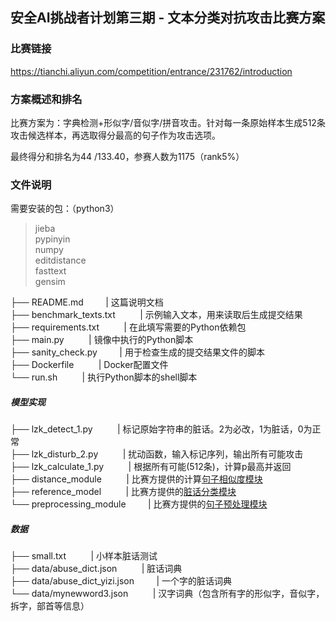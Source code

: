 
## 安全AI挑战者计划第三期 - 文本分类对抗攻击比赛方案
### 比赛链接
https://tianchi.aliyun.com/competition/entrance/231762/introduction
### 方案概述和排名
比赛方案为：字典检测+形似字/音似字/拼音攻击。针对每一条原始样本生成512条攻击候选样本，再选取得分最高的句子作为攻击选项。<br>

最终得分和排名为44 /133.40，参赛人数为1175（rank5%）

### 文件说明
需要安装的包：（python3）
> jieba  
pypinyin  
numpy   
editdistance  
fasttext  
gensim  

├── README.md &nbsp; &nbsp;&nbsp;&nbsp;&nbsp;&nbsp;&nbsp;| 这篇说明文档<br>
├── benchmark_texts.txt &nbsp; &nbsp;&nbsp;&nbsp;&nbsp;&nbsp;&nbsp;       | 示例输入文本，用来读取后生成提交结果<br>
├── requirements.txt    &nbsp; &nbsp;&nbsp;&nbsp;&nbsp;&nbsp;&nbsp;    | 在此填写需要的Python依赖包<br>
├── main.py           &nbsp; &nbsp;&nbsp;&nbsp;&nbsp;&nbsp;&nbsp;    | 镜像中执行的Python脚本<br>
├── sanity_check.py    &nbsp; &nbsp;&nbsp;&nbsp;&nbsp;&nbsp;&nbsp;| 用于检查生成的提交结果文件的脚本<br>
├── Dockerfile         &nbsp; &nbsp;&nbsp;&nbsp;&nbsp;&nbsp;&nbsp;  | Docker配置文件<br>
└── run.sh             &nbsp; &nbsp;&nbsp;&nbsp;&nbsp;&nbsp;&nbsp; | 执行Python脚本的shell脚本<br>
##### 模型实现
├── lzk_detect_1.py   &nbsp; &nbsp;&nbsp;&nbsp;&nbsp;&nbsp;&nbsp;   | 标记原始字符串的脏话。2为必改，1为脏话，0为正常<br>
├── lzk_disturb_2.py	&nbsp; &nbsp;&nbsp;&nbsp;&nbsp;&nbsp;&nbsp;   | 扰动函数，输入标记序列，输出所有可能攻击<br>
├── lzk_calculate_1.py &nbsp; &nbsp;&nbsp;&nbsp;&nbsp;&nbsp;&nbsp;  | 根据所有可能(512条)，计算p最高并返回<br>
├── distance_module  &nbsp; &nbsp;&nbsp;&nbsp;&nbsp;&nbsp;&nbsp;    | 比赛方提供的计算[句子相似度模块](https://tianchi.aliyun.com/competition/entrance/231762/information)<br>
├── reference_model   &nbsp; &nbsp;&nbsp;&nbsp;&nbsp;&nbsp;&nbsp;   | 比赛方提供的[脏话分类模块](https://tianchi.aliyun.com/competition/entrance/231762/information)<br>
└── preprocessing_module &nbsp; &nbsp;&nbsp;&nbsp;&nbsp;&nbsp;&nbsp;| 比赛方提供的[句子预处理模块](https://tianchi.aliyun.com/competition/entrance/231762/information)<br>
##### 数据
├── small.txt		&nbsp; &nbsp;&nbsp;&nbsp;&nbsp;&nbsp;&nbsp;			| 小样本脏话测试<br>
├── data/abuse_dict.json	&nbsp; &nbsp;&nbsp;&nbsp;&nbsp;&nbsp;&nbsp;	| 脏话词典<br>
├── data/abuse_dict_yizi.json&nbsp; &nbsp;&nbsp;&nbsp;&nbsp;&nbsp;&nbsp;	| 一个字的脏话词典<br>
└── data/mynewword3.json &nbsp; &nbsp;&nbsp;&nbsp;&nbsp;&nbsp;&nbsp;		| 汉字词典（包含所有字的形似字，音似字，拆字，部首等信息）<br>



